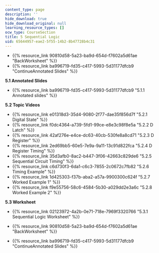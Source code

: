 ```yaml
---
content_type: page
description: ''
hide_download: true
hide_download_original: null
learning_resource_types: []
ocw_type: CourseSection
title: 5 Sequential Logic
uid: 65644957-eae2-5f55-14b2-8b47728b4c31
---
```


*   {{% resource_link 90810d58-5a23-ba9d-654d-f7602a5d61ae "BackWorksheet" %}}
*   {{% resource_link ba996719-fd35-c417-5993-5d31177dfcb9 "ContinueAnnotated Slides" %}}

**5.1 Annotated Slides**

*   {{% resource_link ba996719-fd35-c417-5993-5d31177dfcb9 "5.1.1 Annotated slides" %}}

**5.2 Topic Videos**

*   {{% resource_link e01318d3-35d4-9080-2f77-dae35f856d7f "5.2.1 Digital State" %}}
*   {{% resource_link f0dc4364-a739-5fd1-99ce-e8e3c98f8e5a "5.2.2 D Latch" %}}
*   {{% resource_link 42af276e-e4ce-dc63-40cb-530fe8a8cd71 "5.2.3 D Register" %}}
*   {{% resource_link 2ed69bb5-60e5-7e9a-9a11-13c91d822fca "5.2.4 D Register Timing" %}}
*   {{% resource_link 35d3afb0-8ac2-b447-3f06-42663c829de6 "5.2.5 Sequential Circuit Timing" %}}
*   {{% resource_link c6d730f3-6da1-c6c3-7855-2c0672c7fb82 "5.2.6 Timing Example" %}}
*   {{% resource_link 1d425303-f37b-aba2-a57a-9900300c624f "5.2.7 Worked Example 1" %}}
*   {{% resource_link f9e55756-58c6-4584-5b30-a029dd2e3a6c "5.2.8 Worked Example 2" %}}

**5.3 Worksheet**

*   {{% resource_link 02123972-4a2b-0e71-718e-7969f3320766 "5.3.1 Sequential Logic Worksheet" %}}

*   {{% resource_link 90810d58-5a23-ba9d-654d-f7602a5d61ae "BackWorksheet" %}}
*   {{% resource_link ba996719-fd35-c417-5993-5d31177dfcb9 "ContinueAnnotated Slides" %}}